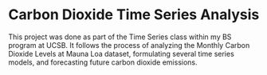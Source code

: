 # Carbon Dioxide Time Series Analysis

This project was done as part of the Time Series class within my BS program at UCSB. It follows the process of analyzing the Monthly Carbon Dioxide Levels at Mauna Loa dataset, formulating several time series models, and forecasting future carbon dioxide emissions.
